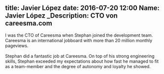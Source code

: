 title: Javier López
date: 2016-07-20 12:00
Name: Javier López
_Description: CTO von careesma.com
---

I was the CTO of Careesma when Stephan joined the development team. 
Careesma is an international jobboard with more than 20 million monthly pageviews.  
<br />
Stephan did a fantastic job at Careesma. 
On top of his strong engineering skills, Stephan exceeded my 
expectations about how fast he managed to fit as a team-member and the degree 
of autonomy and loyalty he showed.

